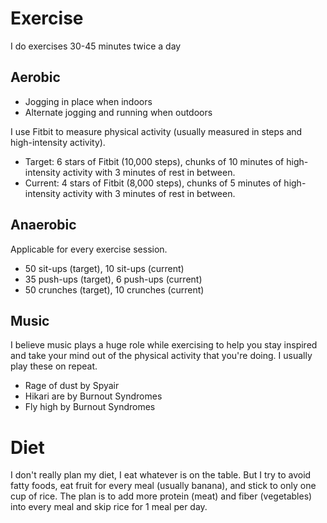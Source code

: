 # Exercise

I do exercises 30-45 minutes twice a day

## Aerobic

- Jogging in place when indoors
- Alternate jogging and running when outdoors

I use Fitbit to measure physical activity (usually measured in steps and high-intensity activity). 

- Target: 6 stars of Fitbit (10,000 steps), chunks of 10 minutes of high-intensity activity with 3 minutes of rest in between.
- Current: 4 stars of Fitbit (8,000 steps), chunks of 5 minutes of high-intensity activity with 3 minutes of rest in between.

## Anaerobic 

Applicable for every exercise session.

- 50 sit-ups (target), 10 sit-ups (current) 
- 35 push-ups (target), 6 push-ups (current) 
- 50 crunches (target), 10 crunches (current)

## Music

I believe music plays a huge role while exercising to help you stay inspired and take your mind out of the physical activity that you're doing. I usually play these on repeat.

- Rage of dust by Spyair
- Hikari are by Burnout Syndromes
- Fly high by Burnout Syndromes

# Diet

I don't really plan my diet, I eat whatever is on the table. But I try to avoid fatty foods, eat fruit for every meal (usually banana), and stick to only one cup of rice. The plan is to add more protein (meat) and fiber (vegetables) into every meal and skip rice for 1 meal per day.

